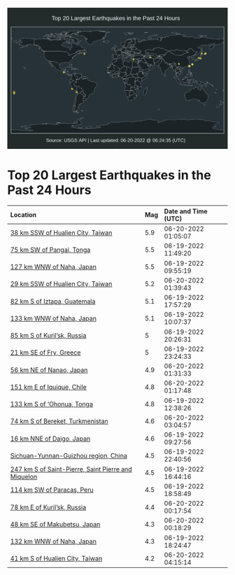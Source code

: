 ![Map](./map.png)

# Top 20 Largest Earthquakes in the Past 24 Hours

| Location | Mag | Date and Time (UTC) |
|:---|:---|:---|
| [38 km SSW of Hualien City, Taiwan](https://earthquake.usgs.gov/earthquakes/eventpage/us7000him8) | 5.9 | 06-20-2022 01:05:07 |
| [75 km SW of Pangai, Tonga](https://earthquake.usgs.gov/earthquakes/eventpage/us7000hiiy) | 5.5 | 06-19-2022 11:49:20 |
| [127 km WNW of Naha, Japan](https://earthquake.usgs.gov/earthquakes/eventpage/us7000hiil) | 5.5 | 06-19-2022 09:55:19 |
| [29 km SSW of Hualien City, Taiwan](https://earthquake.usgs.gov/earthquakes/eventpage/us7000hime) | 5.2 | 06-20-2022 01:39:43 |
| [82 km S of Iztapa, Guatemala](https://earthquake.usgs.gov/earthquakes/eventpage/us7000hik6) | 5.1 | 06-19-2022 17:57:29 |
| [133 km WNW of Naha, Japan](https://earthquake.usgs.gov/earthquakes/eventpage/us7000hiip) | 5.1 | 06-19-2022 10:07:37 |
| [85 km S of Kuril’sk, Russia](https://earthquake.usgs.gov/earthquakes/eventpage/us7000hikw) | 5 | 06-19-2022 20:26:31 |
| [21 km SE of Fry, Greece](https://earthquake.usgs.gov/earthquakes/eventpage/us7000hilt) | 5 | 06-19-2022 23:24:33 |
| [56 km NE of Nanao, Japan](https://earthquake.usgs.gov/earthquakes/eventpage/us7000himd) | 4.9 | 06-20-2022 01:31:33 |
| [151 km E of Iquique, Chile](https://earthquake.usgs.gov/earthquakes/eventpage/us7000himb) | 4.8 | 06-20-2022 01:17:48 |
| [133 km S of ‘Ohonua, Tonga](https://earthquake.usgs.gov/earthquakes/eventpage/us7000hija) | 4.8 | 06-19-2022 12:38:26 |
| [74 km S of Bereket, Turkmenistan](https://earthquake.usgs.gov/earthquakes/eventpage/us7000himp) | 4.6 | 06-20-2022 03:04:57 |
| [16 km NNE of Daigo, Japan](https://earthquake.usgs.gov/earthquakes/eventpage/us7000hiig) | 4.6 | 06-19-2022 09:27:56 |
| [Sichuan-Yunnan-Guizhou region, China](https://earthquake.usgs.gov/earthquakes/eventpage/us7000hiln) | 4.5 | 06-19-2022 22:40:56 |
| [247 km S of Saint-Pierre, Saint Pierre and Miquelon](https://earthquake.usgs.gov/earthquakes/eventpage/us7000hik1) | 4.5 | 06-19-2022 16:44:16 |
| [114 km SW of Paracas, Peru](https://earthquake.usgs.gov/earthquakes/eventpage/us7000hiki) | 4.5 | 06-19-2022 18:58:49 |
| [78 km E of Kuril’sk, Russia](https://earthquake.usgs.gov/earthquakes/eventpage/us7000hilz) | 4.4 | 06-20-2022 00:17:54 |
| [48 km SE of Makubetsu, Japan](https://earthquake.usgs.gov/earthquakes/eventpage/us7000him1) | 4.3 | 06-20-2022 00:18:29 |
| [132 km WNW of Naha, Japan](https://earthquake.usgs.gov/earthquakes/eventpage/us7000hikb) | 4.3 | 06-19-2022 18:24:47 |
| [41 km S of Hualien City, Taiwan](https://earthquake.usgs.gov/earthquakes/eventpage/us7000himx) | 4.2 | 06-20-2022 04:15:14 |
